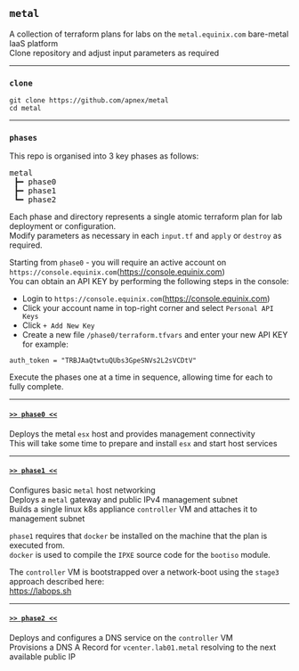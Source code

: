 ## `metal`
A collection of terraform plans for labs on the `metal.equinix.com` bare-metal IaaS platform  
Clone repository and adjust input parameters as required  

---

### `clone`
```
git clone https://github.com/apnex/metal
cd metal
```

---

### `phases`
This repo is organised into 3 key phases as follows:  

<pre>
metal
 &#x2523&#x2501 phase0
 &#x2523&#x2501 phase1
 &#x2517&#x2501 phase2
</pre>

Each phase and directory represents a single atomic terraform plan for lab deployment or configuration.  
Modify parameters as necessary in each `input.tf` and `apply` or `destroy` as required.

Starting from `phase0` - you will require an active account on `https://console.equinix.com`(https://console.equinix.com)  
You can obtain an API KEY by performing the following steps in the console:  
- Login to `https://console.equinix.com`(https://console.equinix.com)  
- Click your account name in top-right corner and select `Personal API Keys`  
- Click `+ Add New Key`  
- Create a new file `/phase0/terraform.tfvars` and enter your new API KEY for example:  
```
auth_token = "TRBJAaQtwtuQUbs3GpeSNVs2L2sVCDtV"
```

Execute the phases one at a time in sequence, allowing time for each to fully complete.  

---
#### [`>> phase0 <<`](phase0/README.md)
Deploys the metal `esx` host and provides management connectivity  
This will take some time to prepare and install `esx` and start host services  

---

#### [`>> phase1 <<`](phase1/README.md)
Configures basic `metal` host networking  
Deploys a `metal` gateway and public IPv4 management subnet  
Builds a single linux k8s appliance `controller` VM and attaches it to management subnet  

`phase1` requires that `docker` be installed on the machine that the plan is executed from.  
`docker` is used to compile the `IPXE` source code for the `bootiso` module.  

The `controller` VM is bootstrapped over a network-boot using the `stage3` approach described here:  
https://labops.sh  

---

#### [`>> phase2 <<`](phase2/README.md)
Deploys and configures a DNS service on the `controller` VM  
Provisions a DNS A Record for `vcenter.lab01.metal` resolving to the next available public IP  
